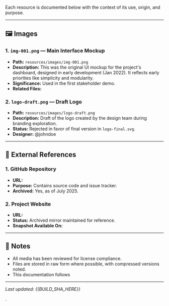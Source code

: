
Each resource is documented below with the context of its use, origin, and purpose.

---

## 🖼️ Images

### 1. `img-001.png` — Main Interface Mockup

- **Path:** `resources/images/img-001.png`
- **Description:** This was the original UI mockup for the project's dashboard, designed in early development (Jan 2022). It reflects early priorities like simplicity and modularity.
- **Significance:** Used in the first stakeholder demo.
- **Related Files:**

### 2. `logo-draft.png` — Draft Logo

- **Path:** `resources/images/logo-draft.png`
- **Description:** Draft of the logo created by the design team during branding exploration.
- **Status:** Rejected in favor of final version in `logo-final.svg`.
- **Designer:** @johndoe

---

## 🔗 External References

### 1. GitHub Repository

- **URL:** 
- **Purpose:** Contains source code and issue tracker.
- **Archived:** Yes, as of July 2025.

### 2. Project Website

- **URL:** 
- **Status:** Archived mirror maintained for reference.
- **Snapshot Available On:** 

---

## 📌 Notes

- All media has been reviewed for license compliance.
- Files are stored in raw form where possible, with compressed versions noted.
- This documentation follows 

---

_Last updated: {{BUILD_SHA_HERE}}_

.
